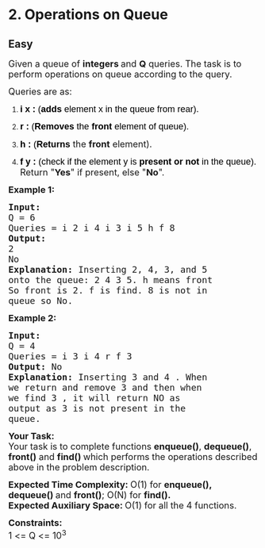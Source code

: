 # 2. Operations on Queue
## Easy
<div class="problem-statement">
                <p></p><p><span style="font-size:18px">Given a queue of <strong>integers </strong>and <strong>Q</strong> queries. The task is to perform operations on queue according to the query.&nbsp;</span></p>

<p><span style="font-size:18px">Queries are as:</span></p>

<ol>
	<li dir="ltr">
	<p dir="ltr"><span style="font-size:18px"><span style="background-color:transparent; color:rgb(0, 0, 0); font-family:arial"><strong>i x :</strong> (<strong>adds </strong>element x in the queue from rear)</span>.</span></p>
	</li>
	<li dir="ltr">
	<p dir="ltr"><span style="font-size:18px"><span style="background-color:transparent; color:rgb(0, 0, 0); font-family:arial"><strong>r :</strong> (<strong>Removes</strong><strong> </strong>the <strong>front</strong> element of queue).</span></span></p>
	</li>
	<li dir="ltr">
	<p dir="ltr"><span style="font-size:18px"><span style="background-color:transparent; color:rgb(0, 0, 0); font-family:arial"><strong>h :</strong>&nbsp;(<strong>Returns</strong></span>&nbsp;the <strong>front</strong> element).</span></p>
	</li>
	<li dir="ltr">
	<p dir="ltr"><span style="font-size:18px"><span style="background-color:transparent; color:rgb(0, 0, 0); font-family:arial"><strong>f y :</strong> (check if the element<strong> </strong>y is <strong>present or not </strong>in the queue).</span> Return&nbsp;"<strong>Yes</strong>" if present, else "<strong>No</strong>".</span></p>
	</li>
</ol>

<p><span style="font-size:18px"><strong>Example 1:</strong></span></p>

<pre><span style="font-size:18px"><strong>Input:
</strong>Q = 6
Queries = i 2 i 4 i 3 i 5 h f 8
<strong>Output:
</strong>2
No<strong>
Explanation: </strong>Inserting 2, 4, 3, and 5
onto the queue: 2 4 3 5. h means front
So front is 2. f is find. 8 is not in
queue so No.</span>
</pre>

<p><span style="font-size:18px"><strong>Example 2:</strong></span></p>

<pre><span style="font-size:18px"><strong>Input:
</strong>Q = 4
Queries = i 3 i 4 r f 3
<strong>Output: </strong>No<strong>
Explanation: </strong>Inserting 3 and 4 . When
we return and remove 3 and then when
we find 3 , it will return NO as
output as 3 is not present in the
queue.</span></pre>

<p dir="ltr"><span style="font-size:18px"><strong>Your Task:</strong><br>
Your task is to complete functions <strong>enqueue()</strong>, <strong>dequeue()</strong>, <strong>front()</strong> and <strong>find()&nbsp;</strong>which performs the operations described above in the problem description.</span></p>

<p dir="ltr"><span style="font-size:18px"><strong>Expected Time Complexity:&nbsp;</strong>O(1) for&nbsp;<strong>enqueue(), dequeue()&nbsp;</strong>and&nbsp;<strong>front()</strong>; O(N) for&nbsp;<strong>find().<br>
Expected Auxiliary Space:&nbsp;</strong>O(1) for all the 4 functions.&nbsp;</span></p>

<p dir="ltr"><span style="font-size:18px"><strong>Constraints:</strong><br>
1 &lt;= Q &lt;= 10<sup>3</sup></span></p>
 <p></p>
            </div>
